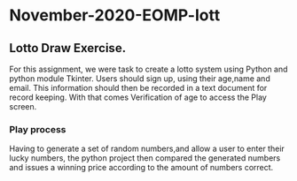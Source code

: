# November-2020-EOMP-lott
## Lotto Draw Exercise.

For this assignment, we were task to create a lotto system using Python and python module Tkinter.
Users should sign up, using their age,name and email. 
This information should then be recorded in a text document for record keeping.
With that comes Verification of age to access the Play screen.

### Play process
Having to generate a set of random numbers,and allow a user to enter their lucky numbers, the python project then compared the generated numbers and issues a winning price according  to the amount of numbers correct.
